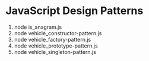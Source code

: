 # JavaScript Design Patterns
1. node is_anagram.js
2. node vehicle_constructor-pattern.js
3. node vehicle_factory-pattern.js
4. node vehicle_prototype-pattern.js
5. node vehicle_singleton-pattern.js